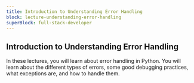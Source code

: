 ```yaml
---
title: Introduction to Understanding Error Handling
block: lecture-understanding-error-handling
superBlock: full-stack-developer
---
```


## Introduction to Understanding Error Handling

In these lectures, you will learn about error handling in Python. You will learn about the different types of errors, some good debugging practices, what exceptions are, and how to handle them.
